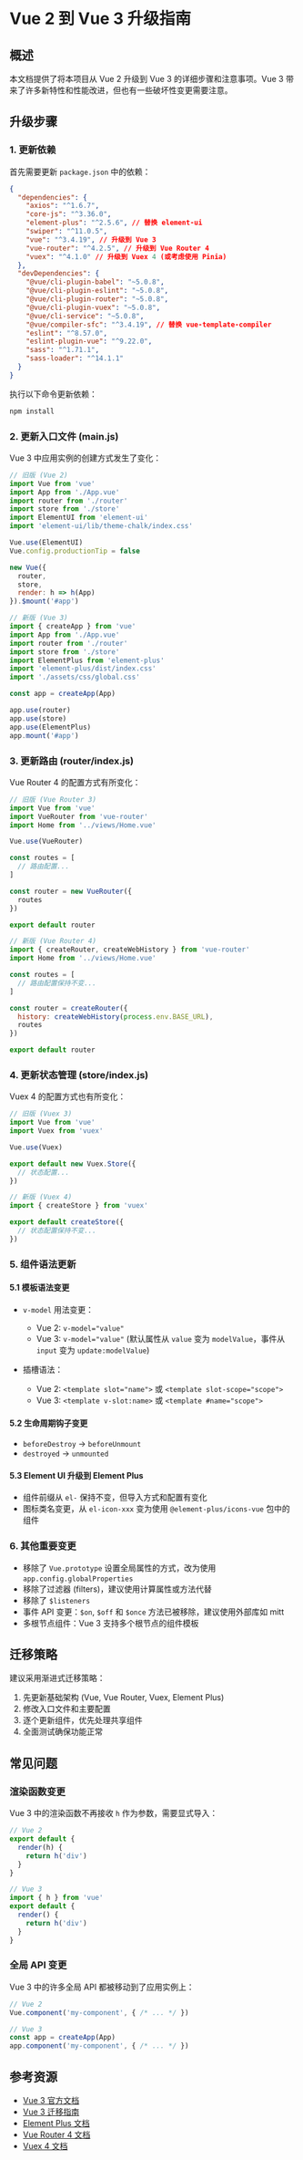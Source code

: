 # Vue 2 到 Vue 3 升级指南

## 概述

本文档提供了将本项目从 Vue 2 升级到 Vue 3 的详细步骤和注意事项。Vue 3 带来了许多新特性和性能改进，但也有一些破坏性变更需要注意。

## 升级步骤

### 1. 更新依赖

首先需要更新 `package.json` 中的依赖：

```json
{
  "dependencies": {
    "axios": "^1.6.7",
    "core-js": "^3.36.0",
    "element-plus": "^2.5.6", // 替换 element-ui
    "swiper": "^11.0.5",
    "vue": "^3.4.19", // 升级到 Vue 3
    "vue-router": "^4.2.5", // 升级到 Vue Router 4
    "vuex": "^4.1.0" // 升级到 Vuex 4 (或考虑使用 Pinia)
  },
  "devDependencies": {
    "@vue/cli-plugin-babel": "~5.0.8",
    "@vue/cli-plugin-eslint": "~5.0.8",
    "@vue/cli-plugin-router": "~5.0.8",
    "@vue/cli-plugin-vuex": "~5.0.8",
    "@vue/cli-service": "~5.0.8",
    "@vue/compiler-sfc": "^3.4.19", // 替换 vue-template-compiler
    "eslint": "^8.57.0",
    "eslint-plugin-vue": "^9.22.0",
    "sass": "^1.71.1",
    "sass-loader": "^14.1.1"
  }
}
```

执行以下命令更新依赖：

```bash
npm install
```

### 2. 更新入口文件 (main.js)

Vue 3 中应用实例的创建方式发生了变化：

```js
// 旧版 (Vue 2)
import Vue from 'vue'
import App from './App.vue'
import router from './router'
import store from './store'
import ElementUI from 'element-ui'
import 'element-ui/lib/theme-chalk/index.css'

Vue.use(ElementUI)
Vue.config.productionTip = false

new Vue({
  router,
  store,
  render: h => h(App)
}).$mount('#app')

// 新版 (Vue 3)
import { createApp } from 'vue'
import App from './App.vue'
import router from './router'
import store from './store'
import ElementPlus from 'element-plus'
import 'element-plus/dist/index.css'
import './assets/css/global.css'

const app = createApp(App)

app.use(router)
app.use(store)
app.use(ElementPlus)
app.mount('#app')
```

### 3. 更新路由 (router/index.js)

Vue Router 4 的配置方式有所变化：

```js
// 旧版 (Vue Router 3)
import Vue from 'vue'
import VueRouter from 'vue-router'
import Home from '../views/Home.vue'

Vue.use(VueRouter)

const routes = [
  // 路由配置...
]

const router = new VueRouter({
  routes
})

export default router

// 新版 (Vue Router 4)
import { createRouter, createWebHistory } from 'vue-router'
import Home from '../views/Home.vue'

const routes = [
  // 路由配置保持不变...
]

const router = createRouter({
  history: createWebHistory(process.env.BASE_URL),
  routes
})

export default router
```

### 4. 更新状态管理 (store/index.js)

Vuex 4 的配置方式也有所变化：

```js
// 旧版 (Vuex 3)
import Vue from 'vue'
import Vuex from 'vuex'

Vue.use(Vuex)

export default new Vuex.Store({
  // 状态配置...
})

// 新版 (Vuex 4)
import { createStore } from 'vuex'

export default createStore({
  // 状态配置保持不变...
})
```

### 5. 组件语法更新

#### 5.1 模板语法变更

- `v-model` 用法变更：
  - Vue 2: `v-model="value"`
  - Vue 3: `v-model="value"` (默认属性从 `value` 变为 `modelValue`，事件从 `input` 变为 `update:modelValue`)

- 插槽语法：
  - Vue 2: `<template slot="name">` 或 `<template slot-scope="scope">`
  - Vue 3: `<template v-slot:name>` 或 `<template #name="scope">`

#### 5.2 生命周期钩子变更

- `beforeDestroy` → `beforeUnmount`
- `destroyed` → `unmounted`

#### 5.3 Element UI 升级到 Element Plus

- 组件前缀从 `el-` 保持不变，但导入方式和配置有变化
- 图标类名变更，从 `el-icon-xxx` 变为使用 `@element-plus/icons-vue` 包中的组件

### 6. 其他重要变更

- 移除了 `Vue.prototype` 设置全局属性的方式，改为使用 `app.config.globalProperties`
- 移除了过滤器 (filters)，建议使用计算属性或方法代替
- 移除了 `$listeners`
- 事件 API 变更：`$on`, `$off` 和 `$once` 方法已被移除，建议使用外部库如 mitt
- 多根节点组件：Vue 3 支持多个根节点的组件模板

## 迁移策略

建议采用渐进式迁移策略：

1. 先更新基础架构 (Vue, Vue Router, Vuex, Element Plus)
2. 修改入口文件和主要配置
3. 逐个更新组件，优先处理共享组件
4. 全面测试确保功能正常

## 常见问题

### 渲染函数变更

Vue 3 中的渲染函数不再接收 `h` 作为参数，需要显式导入：

```js
// Vue 2
export default {
  render(h) {
    return h('div')
  }
}

// Vue 3
import { h } from 'vue'
export default {
  render() {
    return h('div')
  }
}
```

### 全局 API 变更

Vue 3 中的许多全局 API 都被移动到了应用实例上：

```js
// Vue 2
Vue.component('my-component', { /* ... */ })

// Vue 3
const app = createApp(App)
app.component('my-component', { /* ... */ })
```

## 参考资源

- [Vue 3 官方文档](https://v3.cn.vuejs.org/)
- [Vue 3 迁移指南](https://v3.cn.vuejs.org/guide/migration/introduction.html)
- [Element Plus 文档](https://element-plus.org/zh-CN/)
- [Vue Router 4 文档](https://router.vuejs.org/zh/)
- [Vuex 4 文档](https://vuex.vuejs.org/zh/)